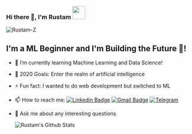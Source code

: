 <!--
**Rustam-Z/Rustam-Z** is a ✨ _special_ ✨ repository because its `README.md` (this file) appears on your GitHub profile.

Here are some ideas to get you started:

- 🔭 I’m currently working on ...
- 🌱 I’m currently learning ...
- 👯 I’m looking to collaborate with other developers
- 🤔 I’m looking for help with ...
- 💬 Ask me about ...
- 📫 How to reach me: ...
- 😄 Pronouns: ...
- ⚡ Fun fact: ...
- 🔮
-->

### Hi there 👋, I'm Rustam <img src="https://media.giphy.com/media/WUlplcMpOCEmTGBtBW/giphy.gif" width="35">

<p align="left"> <img src="https://komarev.com/ghpvc/?username=Rustam-Z" alt="Rustam-Z" /> </p> 

## I'm a ML Beginner and I'm Building the Future 🚀!

- 🔭 I’m currently learning Machine Learning and Data Science!
- 🥅 2020 Goals: Enter the realm of artificial intelligence 
- ⚡ Fun fact: I wanted to do web development but switched to ML 
- 📫 How to reach me:
[![Linkedin Badge](https://img.shields.io/badge/-LinkedIn-blue?style=flat-square&logo=Linkedin&logoColor=white&link=https://www.linkedin.com/in/yako-ism/)](https://www.linkedin.com/in/rustam-zokirov-6476b71a2/) 
[![Gmail Badge](https://img.shields.io/badge/-Gmail-c14438?style=flat-square&logo=Gmail&logoColor=white&link=mailto:zokirovrustam202@gmail.com)](mailto:zokirovrustam202@gmail.com) 
[![Telegram](https://img.shields.io/badge/-Telegram-2CA5E0?style=flat-square&logo=telegram&logoColor=white)](https://t.me/rz_zokirov)
- 💬 Ask me about any interesting questions

  <img align="left" alt="Rustam's Github Stats" src="https://github-readme-stats.vercel.app/api?username=Rustam-Z&show_icons=true&hide_border=true" />
 
